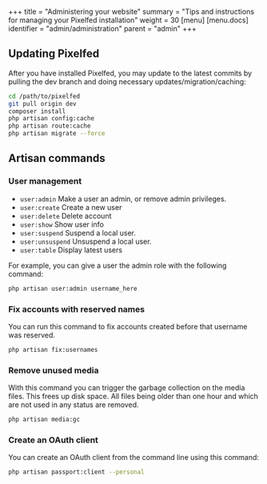 +++
title = "Administering your website"
summary = "Tips and instructions for managing your Pixelfed installation"
weight = 30
[menu]
[menu.docs]
identifier = "admin/administration"
parent = "admin"
+++

## Updating Pixelfed

After you have installed Pixelfed, you may update to the latest commits by pulling the dev branch and doing necessary updates/migration/caching:

```bash
cd /path/to/pixelfed
git pull origin dev
composer install
php artisan config:cache
php artisan route:cache
php artisan migrate --force
```

## Artisan commands

### User management

- `user:admin`	Make a user an admin, or remove admin privileges.
- `user:create`	Create a new user
- `user:delete`	Delete account
- `user:show`	Show user info
- `user:suspend`	Suspend a local user.
- `user:unsuspend`	Unsuspend a local user.
- `user:table`	Display latest users


For example, you can give a user the admin role with the following command:

```bash
php artisan user:admin username_here
```

### Fix accounts with reserved names

You can run this command to fix accounts created before that username was reserved.
```bash
php artisan fix:usernames
``` 

### Remove unused media

With this command you can trigger the garbage collection on the media files. This frees up disk space. All files being older than one hour and which are not used in any status are removed.

```bash
php artisan media:gc
```

### Create an OAuth client

You can create an OAuth client from the command line using this command:

```bash
php artisan passport:client --personal
```